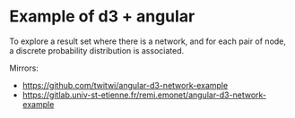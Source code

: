 # Example of d3 + angular
To explore a result set where there is a network, and for each pair of node, a discrete probability distribution is associated.

Mirrors:
- <https://github.com/twitwi/angular-d3-network-example>
- <https://gitlab.univ-st-etienne.fr/remi.emonet/angular-d3-network-example>

